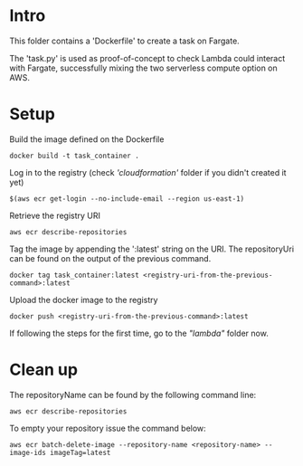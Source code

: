 # Intro
This folder contains a 'Dockerfile' to create a task on Fargate.

The 'task.py' is used as proof-of-concept to check Lambda could interact with Fargate, successfully mixing the two serverless compute option on AWS.

# Setup

Build the image defined on the Dockerfile
```
docker build -t task_container .
```

Log in to the registry (check *'cloudformation'* folder if you didn't created it yet)
```
$(aws ecr get-login --no-include-email --region us-east-1)
```

Retrieve the registry URI
```
aws ecr describe-repositories
```

Tag the image by appending the ':latest' string on the URI. The repositoryUri can be found on the output of the previous command.
```
docker tag task_container:latest <registry-uri-from-the-previous-command>:latest
```

Upload the docker image to the registry
```
docker push <registry-uri-from-the-previous-command>:latest
```

If following the steps for the first time, go to the *"lambda"* folder now.

# Clean up
The repositoryName can be found by the following command line:
```
aws ecr describe-repositories
```

To empty your repository issue the command below:
```
aws ecr batch-delete-image --repository-name <repository-name> --image-ids imageTag=latest
```